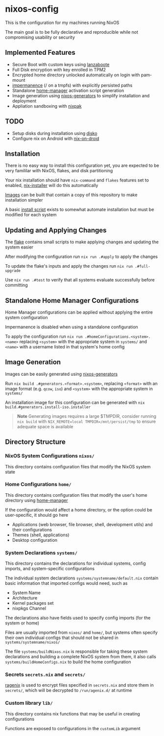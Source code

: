 # nixos-config

This is the configuration for my machines running NixOS

The main goal is to be fully declarative and reproducible while not compromising usability or security

## Implemented Features

- Secure Boot with custom keys using [lanzaboote](https://github.com/nix-community/lanzaboote)
- Full Disk encryption with key enrolled in TPM2
- Encrypted home directory unlocked automatically on login with pam-mount
- [impermanence](https://github.com/nix-community/impermanence) (/ on a tmpfs) with explicitly persisted paths
- Standalone [home-manager](https://github.com/nix-community/home-manager) activation script generation
- Image generation using [nixos-generators](https://github.com/nix-community/nixos-generators) to simplify installation and deployment
- Appliation sandboxing with [nixpak](https://github.com/nixpak/nixpak)

## TODO

- Setup disks during installation using [disko](https://github.com/nix-community/disko)
- Configure nix on Android with [nix-on-droid](https://github.com/nix-community/nix-on-droid)

## Installation

There is no easy way to install this configuration yet, you are expected to be very famililar with NixOS, flakes, and disk partitioning

Your nix installation should have `nix-command` and `flakes` features set to enabled, [nix-installer](https://github.com/DeterminateSystems/nix-installer) will do this automatically

[Images](#image-generation) can be built that contain a copy of this repository to make installation simpler

A basic [install script](install.sh) exists to somewhat automate installation but must be modified for each system

## Updating and Applying Changes

The [flake](flake.nix) contains small scripts to make applying changes and updating the system easier

After modifying the configuration run `nix run .#apply` to apply the changes

To update the flake's inputs and apply the changes run `nix run .#full-upgrade`

Use `nix run .#test` to verify that all systems evaluate successfully before committing

## Standalone Home Manager Configurations

Home Manager configurations can be applied without applying the entire system configuration

Impermanence is disabled when using a standalone configuration

To apply the configuration run `nix run .#homeConfigurations.<system>.<name>` replacing `<system>` with the appropriate system in `systems/` and `<name>` with a username listed in that system's home config

## Image Generation

Images can be easily generated using [nixos-generators](https://github.com/nix-community/nixos-generators)

Run `nix build .#generators.<format>.<system>`, replacing `<format>` with an image format (e.g. `qcow`, `iso`) and `<system>` with the appropriate system in `systems/`

An installation image for this configuration can be generated with `nix build.#generators.install-iso.installer`

> **Note**
> Generating images requires a large $TMPDIR, consider running `nix build` with `NIX_REMOTE=local TMPDIR=/mnt/persist/tmp` to ensure adequate space is available

## Directory Structure

### NixOS System Configurations `nixos/`

This directory contains configuration files that modify the NixOS system state

### Home Configurations `home/`

This directory contains configuration files that modify the user's home directory using [home-manager](https://github.com/nix-community/home-manager)

If the configuration would affect a home directory, or the option could be user-specific, it should go here

- Applications (web browser, file browser, shell, development utils) and their configurations
- Themes (shell, applications)
- Desktop configuration

### System Declarations `systems/`

This directory contains the declarations for individual systems, config imports, and system-specific configurations

The individual system declarations `systems/systemname/default.nix` contain basic information that imported configs would need, such as

- System Name
- Architecture
- Kernel packages set
- nixpkgs Channel

The declarations also have fields used to specify config imports (for the system or home)

Files are usually imported from `nixos/` and `home/`, but systems often specify their own individual configs that should not be shared in `systems/systemname/nixos/`

The file `systems/buildNixos.nix` is responsible for taking these system declarations and building a complete NixOS system from them, it also calls `systems/buildHomeConfigs.nix` to build the home configuration

### Secrets `secrets.nix` and `secrets/`

[ragenix](https://github.com/yaxitech/ragenix) is used to encrypt files specified in `secrets.nix` and store them in `secrets/`, which will be decrypted to `/run/agenix.d/` at runtime

### Custom library `lib/`

This directory contains nix functions that may be useful in creating configurations

Functions are exposed to configurations in the `customLib` argument
